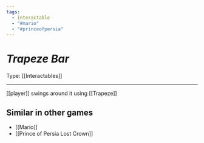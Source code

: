 ```yaml
---
tags:
  - interactable
  - "#mario"
  - "#princeofpersia"
---
```

# _Trapeze Bar_

Type: [[Interactables]]

----


[[player]] swings around it using [[Trapeze]]

## Similar in other games

* [[Mario]]
* [[Prince of Persia Lost Crown]]